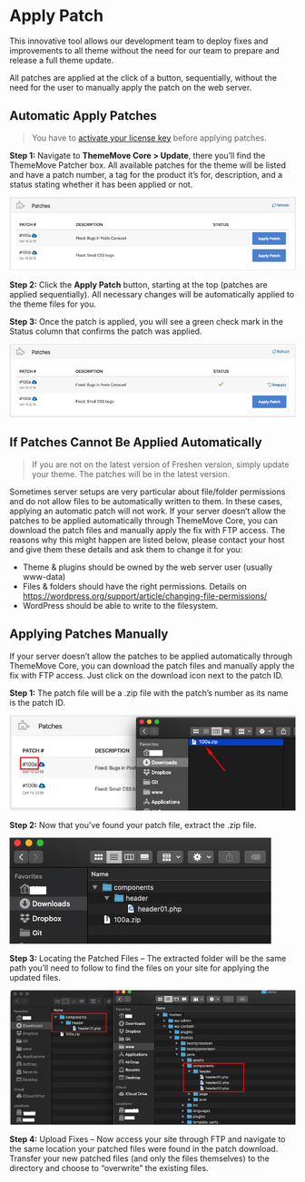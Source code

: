 # Apply Patch

This innovative tool allows our development team to deploy fixes and improvements to all theme without the need for our team to prepare and release a full theme update.

All patches are applied at the click of a button, sequentially, without the need for the user to manually apply the patch on the web server.

## Automatic Apply Patches

> You have to [activate your license key](theme-license.md) before applying patches.

**Step 1:** Navigate to **ThemeMove Core > Update**, there you’ll find the ThemeMove Patcher box. All available patches for the theme will be listed and have a patch number, a tag for the product it’s for, description, and a status stating whether it has been applied or not.

![Apply Patch](images/patches.png)

**Step 2:** Click the **Apply Patch** button, starting at the top (patches are applied sequentially). All necessary changes will be automatically applied to the theme files for you.

**Step 3:** Once the patch is applied, you will see a green check mark in the Status column that confirms the patch was applied.

![Patch Applied](images/patch-applied.png)


## If Patches Cannot Be Applied Automatically

> If you are not on the latest version of Freshen version, simply update your theme. The patches will be in the latest version.

Sometimes server setups are very particular about file/folder permissions and do not allow files to be automatically written to them. In these cases, applying an automatic patch will not work. If your server doesn’t allow the patches to be applied automatically through ThemeMove Core, you can download the patch files and manually apply the fix with FTP access. The reasons why this might happen are listed below, please contact your host and give them these details and ask them to change it for you:

- Theme & plugins should be owned by the web server user (usually www-data)
- Files & folders should have the right permissions. Details on https://wordpress.org/support/article/changing-file-permissions/
- WordPress should be able to write to the filesystem.


## Applying Patches Manually

If your server doesn’t allow the patches to be applied automatically through ThemeMove Core, you can download the patch files and manually apply the fix with FTP access. Just click on the download icon next to the patch ID.

**Step 1:** The patch file will be a .zip file with the patch’s number as its name is the patch ID.

![Patch File](images/patch-file.png)

**Step 2:** Now that you’ve found your patch file, extract the .zip file.

![Extract Patch](images/extract-patch.png)

**Step 3:** Locating the Patched Files – The extracted folder will be the same path you’ll need to follow to find the files on your site for applying the updated files.

![Locating Files](images/locating-files.png)

**Step 4:** Upload Fixes – Now access your site through FTP and navigate to the same location your patched files were found in the patch download. Transfer your new patched files (and only the files themselves) to the directory and choose to “overwrite” the existing files.